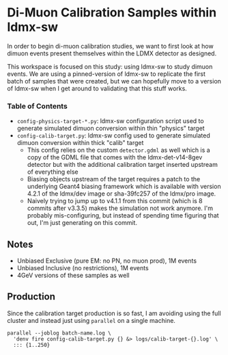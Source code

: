 # Di-Muon Calibration Samples within ldmx-sw
In order to begin di-muon calibration studies, we want to first look at
how dimuon events present themselves within the LDMX detector as designed.

This workspace is focused on this study: using ldmx-sw to study dimuon events.
We are using a pinned-version of ldmx-sw to replicate the first batch of
samples that were created, but we can hopefully move to a version of ldmx-sw
when I get around to validating that this stuff works.

### Table of Contents
- `config-physics-target-*.py`: ldmx-sw configuration script used to generate simulated dimuon conversion within thin "physics" target
- `config-calib-target.py`: ldmx-sw config used to generate simulated dimuon conversion within thick "calib" target
  - This config relies on the custom `detector.gdml` as well which is a copy of the GDML file that comes with
    the ldmx-det-v14-8gev detector but with the additional calibration target inserted upstream of everything else
  - Biasing objects upstream of the target requires a patch to the underlying Geant4 biasing framework which is
    available with version 4.2.1 of the ldmx/dev image or sha-39fc257 of the ldmx/pro image.
  - Naively trying to jump up to v4.1.1 from this commit (which is 8 commits after v3.3.5)
    makes the simulation not work anymore. I'm probably mis-configuring, but instead of
    spending time figuring that out, I'm just generating on this commit.

## Notes

- Unbiased Exclusive (pure EM: no PN, no muon prod), 1M events
- Unbiased Inclusive (no restrictions), 1M events
- 4GeV versions of these samples as well


## Production
Since the calibration target production is so fast, I am avoiding using
the full cluster and instead just using `parallel` on a single machine.

```
parallel --joblog batch-name.log \
  'denv fire config-calib-target.py {} &> logs/calib-target-{}.log' \
  ::: {1..250}
```
